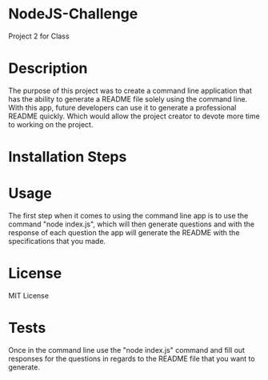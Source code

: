 # NodeJS-Challenge
Project 2 for Class

# Description
The purpose of this project was to create a command line application that has the ability to generate a README file solely using the command line. With this app, future developers can use it to generate a professional README quickly. Which would allow the project creator to devote more time to working on the project.

# Installation Steps


# Usage 
The first step when it comes to using the command line app is to use the command "node index.js", which will then generate questions and with the response of each question the app will generate the README with the specifications that you made.

# License 
MIT License

# Tests
Once in the command line use the "node index.js" command and fill out responses for the questions in regards to the README file that you want to generate.


